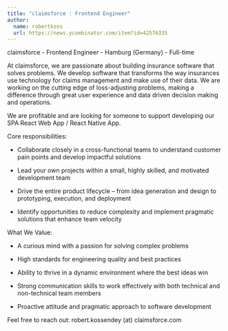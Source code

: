 ```yaml
---
title: "claimsforce : Frontend Engineer"
author:
  name: robertkoss
  url: https://news.ycombinator.com/item?id=42576335
---
```

claimsforce - Frontend Engineer - Hamburg (Germany) - Full-time

At claimsforce, we are passionate about building insurance software that solves problems. We develop software that transforms the way insurances use technology for claims management and make use of their data. We are working on the cutting edge of loss-adjusting problems, making a difference through great user experience and data driven decision making and operations.

We are profitable and are looking for someone to support developing our SPA React Web App &#x2F; React Native App.

Core responsibilities:

- Collaborate closely in a cross-functional teams to understand customer pain points and develop impactful solutions

- Lead your own projects within a small, highly skilled, and motivated development team

- Drive the entire product lifecycle – from idea generation and design to prototyping, execution, and deployment

- Identify opportunities to reduce complexity and implement pragmatic solutions that enhance team velocity

What We Value:

- A curious mind with a passion for solving complex problems

- High standards for engineering quality and best practices

- Ability to thrive in a dynamic environment where the best ideas win

- Strong communication skills to work effectively with both technical and non-technical team members

- Proactive attitude and pragmatic approach to software development

Feel free to reach out: robert.kossendey (at) claimsforce.com
<JobApplication />
